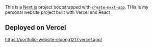 This is a [Next.js](https://nextjs.org/) project bootstrapped with [`create-next-app`](https://github.com/vercel/next.js/tree/canary/packages/create-next-app).
THis is my personal website project built with Vercel and React
## Deployed on Vercel
https://portfolio-website-eluong1217.vercel.app/
